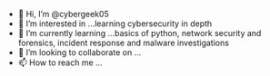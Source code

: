 - 👋 Hi, I’m @cybergeek05
- 👀 I’m interested in ...learning cybersecurity in depth 
- 🌱 I’m currently learning ...basics of python, network security and forensics, incident response and malware investigations
- 💞️ I’m looking to collaborate on ...
- 📫 How to reach me ...

<!---
cybergeek05/cybergeek05 is a ✨ special ✨ repository because its `README.md` (this file) appears on your GitHub profile.
You can click the Preview link to take a look at your changes.
--->
